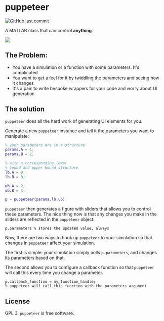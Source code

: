 # puppeteer

[![GitHub last commit](https://img.shields.io/github/last-commit/sg-s/puppeteer.svg)]()

A MATLAB class that can control **anything**. 

![](https://user-images.githubusercontent.com/6005346/57262966-9b751100-703c-11e9-890f-3808062e60d9.gif)

## The Problem:

* You have a simulation or a function with some parameters. It's complicated
* You want to get a feel for it by twiddling the parameters and seeing how it changes
* It's a pain to write bespoke wrappers for your code and worry about UI generation

## The solution 

`puppeteer` does all the hard work of generating UI elements for you. 

Generate a new `puppeteer` instance and tell it the parameters you want to manipulate:

```matlab
% your parameters are in a structure
params.A = 1;
params.B = 2;

% with a corresponding lower 
% bound and upper bound structure
lb.A = 0;
lb.B = 0;

ub.A = 2;
ub.B = 3;

p = puppeteer(params,lb,ub);

```

`puppeteer` then generates a figure with sliders that allows you to control these parameters. The nice thing now is that any changes you make in the sliders are reflected in the `puppeteer` object:

```
p.parameters % stores the updated value, always
``` 

Now, there are two ways to hook up `puppeteer` to your simulation so that changes in `puppeteer` affect your simulation. 

The first is simple: your simulation simply polls `p.parameters`, and changes its parameters based on that. 

The second allows you to configure a callback function so that `puppeteer` will call this every time you change a parameter. 

```
p.callback_function = my_function_handle;
% puppeteer will call this function with the parameters argument

```



## License

GPL 3. `puppeteer` is free software. 